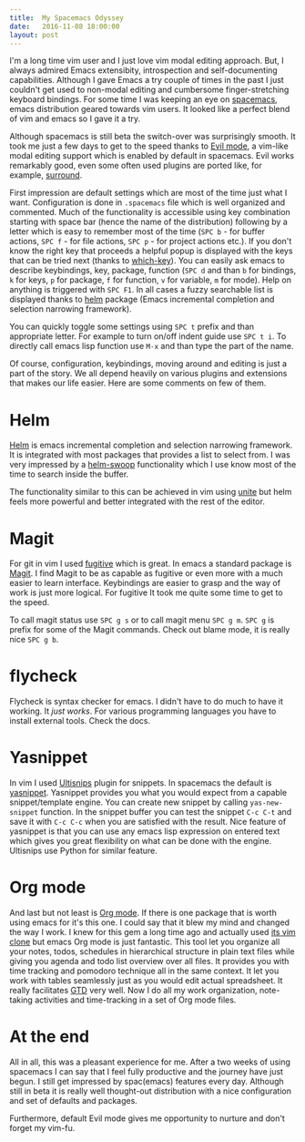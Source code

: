 ```yaml
---
title:  My Spacemacs Odyssey
date:   2016-11-08 18:00:00
layout: post
---
```


I'm a long time vim user and I just love vim modal editing approach. But, I
always admired Emacs extensibity, introspection and self-documenting
capabilities. Although I gave Emacs a try couple of times in the past I just
couldn't get used to non-modal editing and cumbersome finger-stretching keyboard
bindings. For some time I was keeping an eye
on [spacemacs](http://spacemacs.org/), emacs distribution geared towards vim
users. It looked like a perfect blend of vim and emacs so I gave it a try.

Although spacemacs is still beta the switch-over was surprisingly smooth. It
took me just a few days to get to the speed thanks
to [Evil mode](https://www.emacswiki.org/emacs/Evil), a vim-like modal editing
support which is enabled by default in spacemacs. Evil works remarkably good,
even some often used plugins are ported like, for
example, [surround](https://github.com/tpope/vim-surround).

First impression are default settings which are most of the time just what I
want. Configuration is done in `.spacemacs` file which is well organized and
commented. Much of the functionality is accessible using key combination
starting with space bar (hence the name of the distribution) following by a
letter which is easy to remember most of the time (`SPC b` - for buffer actions,
`SPC f` - for file actions, `SPC p` - for project actions etc.). If you don't
know the right key that proceeds a helpful popup is displayed with the keys that
can be tried next (thanks
to [which-key](https://github.com/justbur/emacs-which-key)). You can easily ask
emacs to describe keybindings, key, package, function (`SPC d` and than `b` for
bindings, `k` for keys, `p` for package, `f` for function, `v` for variable, `m`
for mode). Help on anything is triggered with `SPC F1`. In all cases a fuzzy
searchable list is displayed thanks
to [helm](https://github.com/emacs-helm/helm) package (Emacs incremental
completion and selection narrowing framework).

You can quickly toggle some settings using `SPC t` prefix and than appropriate
letter. For example to turn on/off indent guide use `SPC t i`. To directly call
emacs lisp function use `M-x` and than type the part of the name.

Of course, configuration, keybindings, moving around and editing is just a part
of the story. We all depend heavily on various plugins and extensions that makes
our life easier. Here are some comments on few of them.

# Helm

[Helm](https://github.com/emacs-helm/helm) is emacs incremental completion and
selection narrowing framework. It is integrated with most packages that provides
a list to select from. I was very impressed by
a [helm-swoop](https://www.emacswiki.org/emacs/HelmSwoop) functionality which I
use know most of the time to search inside the buffer.

The functionality similar to this can be achieved in vim
using [unite](https://github.com/Shougo/unite.vim) but helm feels more powerful
and better integrated with the rest of the editor.

# Magit

For git in vim I used [fugitive](https://github.com/tpope/vim-fugitive) which is
great. In emacs a standard package is [Magit](https://github.com/magit/magit). I
find Magit to be as capable as fugitive or even more with a much easier to learn
interface. Keybindings are easier to grasp and the way of work is just more
logical. For fugitive It took me quite some time to get to the speed.

To call magit status use `SPC g s` or to call magit menu `SPC g m`. `SPC g` is
prefix for some of the Magit commands. Check out blame mode, it is really nice
`SPC g b`.


# flycheck

Flycheck is syntax checker for emacs. I didn't have to do much to have it
working. It *just works*. For various programming languages you have to install
external tools. Check the docs.

# Yasnippet

In vim I used [Ultisnips](https://github.com/SirVer/ultisnips) plugin for
snippets. In spacemacs the default
is [yasnippet](https://github.com/joaotavora/yasnippet). Yasnippet provides you
what you would expect from a capable snippet/template engine. You can create new
snippet by calling `yas-new-snippet` function. In the snippet buffer you can
test the snippet `C-c C-t` and save it with `C-c C-c` when you are satisfied
with the result. Nice feature of yasnippet is that you can use any emacs lisp
expression on entered text which gives you great flexibility on what can be done
with the engine. Ultisnips use Python for similar feature.


# Org mode

And last but not least is [Org mode](http://orgmode.org/). If there is one
package that is worth using emacs for it's this one. I could say that it blew my
mind and changed the way I work. I knew for this gem a long time ago and
actually used [its vim clone](https://github.com/jceb/vim-orgmode) but emacs
Org mode is just fantastic. This tool let you organize all your notes, todos,
schedules in hierarchical structure in plain text files while giving you agenda
and todo list overview over all files. It provides you with time tracking and
pomodoro technique all in the same context. It let you work with tables
seamlessly just as you would edit actual spreadsheet. It really
facilitates [GTD](http://gettingthingsdone.com/) very well. Now I do all my work
organization, note-taking activities and time-tracking in a set of Org mode
files.


# At the end

All in all, this was a pleasant experience for me. After a two weeks of using
spacemacs I can say that I feel fully productive and the journey have just
begun. I still get impressed by spac(emacs) features every day. Although still
in beta it is really well thought-out distribution with a nice configuration and
set of defaults and packages.

Furthermore, default Evil mode gives me opportunity to nurture and don't forget
my vim-fu.


